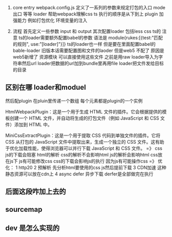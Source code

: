1. core
entry webpack.config.js 定义了一系列的参数来规定打包的入口 mode 出口 等等
loader 帮助webpack理解css ts 执行的顺序是从下到上 
plugin 加强能力 例如打包优化 环境变量的注入

2. 流程
首先定义一些参数 input 和 output
其次配置loader 包括less css ts的 注意 ts的loader需要额外配置babel的参数
语法是 module{rukes:[{test:"匹配的规则", use:"[loader]"}]}
ts的loader也一样 但是要在里面配置babel的bable-loader
旧版本话需要配置图和文件的laoder 但是web5 不配了
原因是 web5新增了 资源模块 可以直接使用这些文件
之前是用raw loader导入为字符串然后url loader把数据的url加到bundle里再用file loader把文件发给目标的目录
## 区别在哪 loader和moduel
然后配plugin 在pluin里传递一个数组 每个元素都是plugin的一个实例

HtmlWebpackPlugin：这是一个用于生成 HTML 文件的插件。它会根据提供的模板创建一个 HTML 文件，并自动将生成的打包文件（例如 JavaScript 和 CSS 文件）添加到 HTML 中。

MiniCssExtractPlugin：这是一个用于提取 CSS 代码到单独文件的插件。它将 CSS 从打包的 JavaScript 文件中提取出来，生成一个独立的 CSS 文件。这有助于优化加载性能，使得浏览器可以并行下载 JavaScript 和 CSS 文件。
=》 css js的下载会阻塞 html的解析 css的解析不会影响html js的解析会影响html css放在js下 js有可能修改css css的下载会影响js的执行 因为js有可能操作css
=》 优化：
1 http20
2 预解析 先分析html要使用的css js然后提前下载
3 CDN加速 这种静态资源可以放在cdn上
4 async defer 异步下载 derfer是全部做完在执行


## 后面这段咋加上去的
## sourcemap
## dev 是怎么实现的